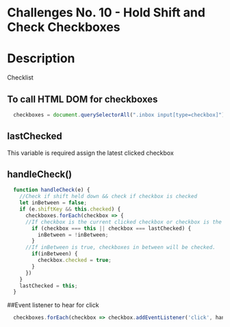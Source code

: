 # Challenges No. 10 - Hold Shift and Check Checkboxes

# Description 
Checklist 

## To call HTML DOM for checkboxes
```javascript
  checkboxes = document.querySelectorAll(".inbox input[type=checkbox]");
```

## lastChecked
This variable is required assign the latest clicked checkbox

## handleCheck()
```javascript
  function handleCheck(e) {
    //Check if shift held down && check if checkbox is checked
    let inBetween = false;
    if (e.shiftKey && this.checked) {
      checkboxes.forEach(checkbox => {
      //If checkbox is the current clicked checkbox or checkbox is the last clicked checked box inBetween boolean changes
        if (checkbox === this || checkbox === lastChecked) {
          inBetween = !inBetween;
        }
      //If inBetween is true, checkboxes in between will be checked.
        if(inBetween) {
          checkbox.checked = true;
        }
      })
    }
    lastChecked = this;
  }
```

##Event listener to hear for click
```javascript
  checkboxes.forEach(checkbox => checkbox.addEventListener('click', handleCheck));
```
